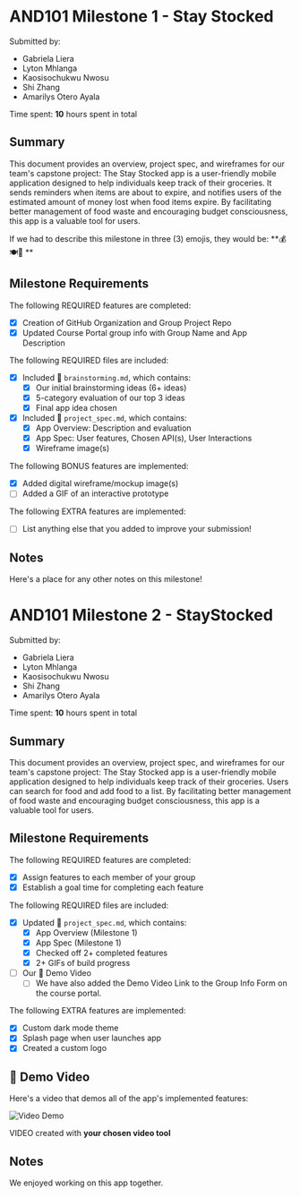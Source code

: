 # AND101 Milestone 1 - **Stay Stocked**

Submitted by:
- Gabriela Liera
- Lyton Mhlanga
- Kaosisochukwu Nwosu
- Shi Zhang
- Amarilys Otero Ayala

Time spent: **10** hours spent in total

## Summary

This document provides an overview, project spec, and wireframes for our team's capstone project: The Stay Stocked app is a user-friendly mobile application designed to help individuals keep track of their groceries. It sends reminders when items are about to expire, and notifies users of the estimated amount of money lost when food items expire. By facilitating better management of food waste and encouraging budget consciousness, this app is a valuable tool for users.

If we had to describe this milestone in three (3) emojis, they would be: **💰🍽️🚀 **

## Milestone Requirements

The following REQUIRED features are completed:

- [x] Creation of GitHub Organization and Group Project Repo
- [x] Updated Course Portal group info with Group Name and App Description

The following REQUIRED files are included:

- [x] Included 📄 `brainstorming.md`, which contains:
  - [x] Our initial brainstorming ideas (6+ ideas)
  - [x] 5-category evaluation of our top 3 ideas
  - [x] Final app idea chosen
- [x] Included 📄 `project_spec.md`, which contains:
  - [x] App Overview: Description and evaluation
  - [x] App Spec: User features, Chosen API(s), User Interactions
  - [x] Wireframe image(s)

The following BONUS features are implemented:

- [x] Added digital wireframe/mockup image(s)
- [ ] Added a GIF of an interactive prototype

The following EXTRA features are implemented:

- [ ] List anything else that you added to improve your submission!

## Notes

Here's a place for any other notes on this milestone!

<!-- (This is a comment) INSTRUCTIONS: Go through this page and fill out any **bolded** entries with their correct values.-->

# AND101 Milestone 2 - **StayStocked**

Submitted by:
- Gabriela Liera
- Lyton Mhlanga
- Kaosisochukwu Nwosu
- Shi Zhang
- Amarilys Otero Ayala

Time spent: **10** hours spent in total

## Summary

This document provides an overview, project spec, and wireframes for our team's capstone project: The Stay Stocked app is a user-friendly mobile application designed to help individuals keep track of their groceries. Users can search for food and add food to a list. By facilitating better management of food waste and encouraging budget consciousness, this app is a valuable tool for users.

## Milestone Requirements

<!-- Please be sure to change the [ ] to [x] for any features you completed.  If a feature is not checked [x], you might miss the points for that item! -->

The following REQUIRED features are completed:

- [x] Assign features to each member of your group
- [x] Establish a goal time for completing each feature

The following REQUIRED files are included:

- [x] Updated 📄 `project_spec.md`, which contains:
  - [X] App Overview (Milestone 1)
  - [X] App Spec (Milestone 1)
  - [x] Checked off 2+ completed features
  - [x] 2+ GIFs of build progress

- [ ] Our 🎥 Demo Video
  - [ ] We have also added the Demo Video Link to the Group Info Form on the course portal.

The following EXTRA features are implemented:

- [X] Custom dark mode theme
- [X] Splash page when user launches app
- [X] Created a custom logo

## 🎥 Demo Video

Here's a video that demos all of the app's implemented features:

<img src='http://i.imgur.com/link/to/your/gif/file.gif' title='Video Demo' width='' alt='Video Demo' />

VIDEO created with **your chosen video tool**

## Notes

We enjoyed working on this app together.
